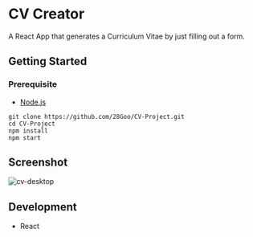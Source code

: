 # CV Creator

A React App that generates a Curriculum Vitae by just filling out a form.

## Getting Started

### Prerequisite

-   [Node.js](https://nodejs.org/en/)

```
git clone https://github.com/28Goo/CV-Project.git
cd CV-Project
npm install
npm start
```

## Screenshot

![cv-desktop](https://user-images.githubusercontent.com/77486220/132816070-941778c0-6b85-40ee-b28d-c095669b09d9.png)

## Development

* React

